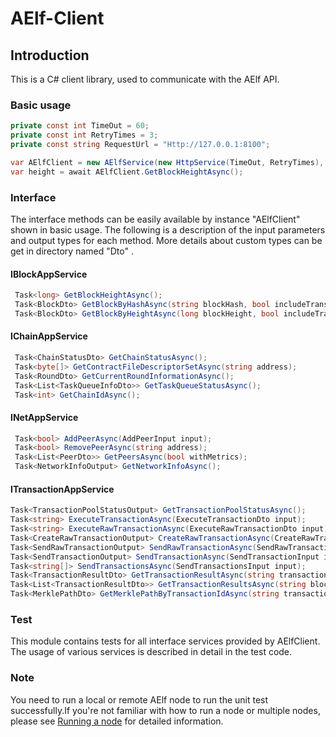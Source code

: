 # AElf-Client

## Introduction

This is a C# client library, used to communicate with the AElf API.

### Basic usage

``` c#
private const int TimeOut = 60;
private const int RetryTimes = 3;
private const string RequestUrl = "Http://127.0.0.1:8100";

var AElfClient = new AElfService(new HttpService(TimeOut, RetryTimes), RequestUrl);
var height = await AElfClient.GetBlockHeightAsync();
```

### Interface

The interface methods can be easily available by instance "AElfClient" shown in basic usage. The following is a description of the input parameters and output types for each method. More details about custom types can be get in directory named "Dto" .

#### IBlockAppService

```c#
 Task<long> GetBlockHeightAsync();
 Task<BlockDto> GetBlockByHashAsync(string blockHash, bool includeTransactions = false);
 Task<BlockDto> GetBlockByHeightAsync(long blockHeight, bool includeTransactions = false);
```

#### IChainAppService

```c#
 Task<ChainStatusDto> GetChainStatusAsync();
 Task<byte[]> GetContractFileDescriptorSetAsync(string address);
 Task<RoundDto> GetCurrentRoundInformationAsync();
 Task<List<TaskQueueInfoDto>> GetTaskQueueStatusAsync();
 Task<int> GetChainIdAsync();
```

#### INetAppService

```c#
 Task<bool> AddPeerAsync(AddPeerInput input);
 Task<bool> RemovePeerAsync(string address);
 Task<List<PeerDto>> GetPeersAsync(bool withMetrics);
 Task<NetworkInfoOutput> GetNetworkInfoAsync();
```

#### ITransactionAppService

```c#
Task<TransactionPoolStatusOutput> GetTransactionPoolStatusAsync();
Task<string> ExecuteTransactionAsync(ExecuteTransactionDto input);
Task<string> ExecuteRawTransactionAsync(ExecuteRawTransactionDto input);
Task<CreateRawTransactionOutput> CreateRawTransactionAsync(CreateRawTransactionInput input);
Task<SendRawTransactionOutput> SendRawTransactionAsync(SendRawTransactionInput input);
Task<SendTransactionOutput> SendTransactionAsync(SendTransactionInput input);
Task<string[]> SendTransactionsAsync(SendTransactionsInput input);
Task<TransactionResultDto> GetTransactionResultAsync(string transactionId);
Task<List<TransactionResultDto>> GetTransactionResultsAsync(string blockHash, int offset = 0,int limit = 10);
Task<MerklePathDto> GetMerklePathByTransactionIdAsync(string transactionId);
```

### Test

This module contains tests for all interface services provided by AElfClient. The usage of various services is described in detail in the test code.

### Note

You need to run a local or remote AElf node to run the unit test successfully.If you're not familiar with how to run a node or multiple nodes, please see [Running a node](https://docs.aelf.io/v/dev/main/main/run-node) for detailed information.